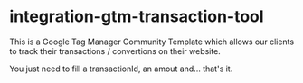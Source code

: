 # integration-gtm-transaction-tool

This is a Google Tag Manager Community Template which allows our clients to track their transactions / convertions on their website.

You just need to fill a transactionId, an amout and... that's it.